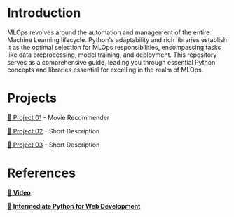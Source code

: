 # Introduction

MLOps revolves around the automation and management of the entire Machine Learning lifecycle. Python's adaptability and rich libraries establish it as the optimal selection for MLOps responsibilities, encompassing tasks like data preprocessing, model training, and deployment. This repository serves as a comprehensive guide, leading you through essential Python concepts and libraries essential for excelling in the realm of MLOps.

# Projects

[🎯 Project 01](./Project%2001/) - Movie Recommender

[🎯 Project 02](./Project%2002/) - Short Description

[🎯 Project 03](./Project%2003/) - Short Description

# References

[🎥 **Video**](./)

[🏅 **Intermediate Python for Web Development**](https://app.dataquest.io/view_cert/17W0Y3SZ1DA64H7NVTE5)